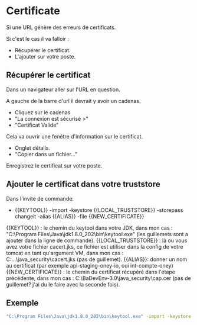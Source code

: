 # Certificate

Si une URL génère des erreurs de certificats.

Si c'est le cas il va falloir :
- Récupérer le certificat.
- L'ajouter sur votre poste.

## Récupérer le certificat
Dans un navigateur aller sur l'URL en question.

A gauche de la barre d'url il devrait y avoir un cadenas.
- Cliquez sur le cadenas
- "La connexion est sécurisé >"
- "Certificat Valide"

Cela va ouvrir une fenêtre d'information sur le certificat.
- Onglet détails.
- "Copier dans un fichier..."

Enregistrez le certificat sur votre poste.

## Ajouter le certificat dans votre truststore
Dans l'invite de commande: 
- {{KEYTOOL}} -import -keystore {{LOCAL_TRUSTSTORE}} -storepass changeit -alias {{ALIAS}} -file {{NEW_CERTIFICATE}}

{{KEYTOOL}} : le chemin du keytool dans votre JDK, dans mon cas : "C:\Program Files\Java\jdk1.8.0_202\bin\keytool.exe" (les guillemets sont a ajouter dans la ligne de commande).
{{LOCAL_TRUSTSTORE}} : là ou vous avez votre fichier cacert.jks, ce fichier est utiliser dans la config de votre tomcat en tant qu'argument VM, dans mon cas : C:\...\java_security\cacert.jks (pas de guillemet).
{{ALIAS}}: donner un nom au certificat (par exemple api-staging-oney-io, oui int-compte-oney)
{{NEW_CERTIFICATE}} : le chemin du certificat récupéré dans l'étape précédente, dans mon cas : C:\BaDevEnv-3.0\java_security\cap.cer (pas de guillemet? j'ai du le faire avec la seconde fois).

## Exemple
```bash
"C:\Program Files\Java\jdk1.8.0_202\bin\keytool.exe" -import -keystore C:\BaDevEnv-3.0\java_security\cacert.jks -storepass changeit -alias api-staging-oney-io -file C:\BaDevEnv-3.0\java_security\capInt.cer
```